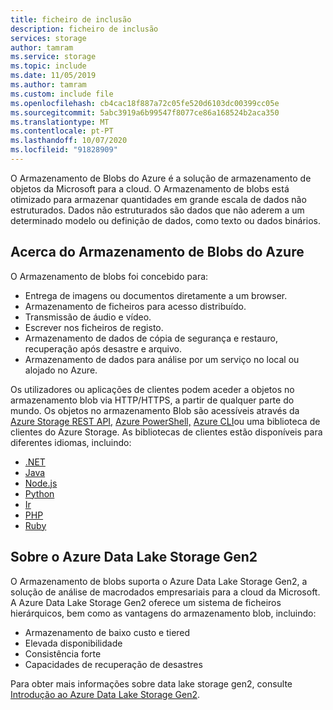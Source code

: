 ```yaml
---
title: ficheiro de inclusão
description: ficheiro de inclusão
services: storage
author: tamram
ms.service: storage
ms.topic: include
ms.date: 11/05/2019
ms.author: tamram
ms.custom: include file
ms.openlocfilehash: cb4cac18f887a72c05fe520d6103dc00399cc05e
ms.sourcegitcommit: 5abc3919a6b99547f8077ce86a168524b2aca350
ms.translationtype: MT
ms.contentlocale: pt-PT
ms.lasthandoff: 10/07/2020
ms.locfileid: "91828909"
---
```

O Armazenamento de Blobs do Azure é a solução de armazenamento de objetos da Microsoft para a cloud. O Armazenamento de blobs está otimizado para armazenar quantidades em grande escala de dados não estruturados. Dados não estruturados são dados que não aderem a um determinado modelo ou definição de dados, como texto ou dados binários.

## <a name="about-blob-storage"></a>Acerca do Armazenamento de Blobs do Azure

O Armazenamento de blobs foi concebido para:

* Entrega de imagens ou documentos diretamente a um browser.
* Armazenamento de ficheiros para acesso distribuído.
* Transmissão de áudio e vídeo.
* Escrever nos ficheiros de registo.
* Armazenamento de dados de cópia de segurança e restauro, recuperação após desastre e arquivo.
* Armazenamento de dados para análise por um serviço no local ou alojado no Azure.

Os utilizadores ou aplicações de clientes podem aceder a objetos no armazenamento blob via HTTP/HTTPS, a partir de qualquer parte do mundo. Os objetos no armazenamento Blob são acessíveis através da [Azure Storage REST API,](https://docs.microsoft.com/rest/api/storageservices/blob-service-rest-api) [Azure PowerShell,](https://docs.microsoft.com/powershell/module/az.storage) [Azure CLI](https://docs.microsoft.com/cli/azure/storage)ou uma biblioteca de clientes do Azure Storage. As bibliotecas de clientes estão disponíveis para diferentes idiomas, incluindo:

* [.NET](/dotnet/api/overview/azure/storage?view=azure-dotnet)
* [Java](https://docs.microsoft.com/java/api/overview/azure/storage)
* [Node.js](https://github.com/Azure/azure-sdk-for-js/tree/master/sdk/storage)
* [Python](https://docs.microsoft.com/azure/storage/blobs/storage-quickstart-blobs-python)
* [Ir](https://github.com/azure/azure-storage-blob-go/)
* [PHP](https://azure.github.io/azure-storage-php/)
* [Ruby](https://azure.github.io/azure-storage-ruby)

## <a name="about-azure-data-lake-storage-gen2"></a>Sobre o Azure Data Lake Storage Gen2

O Armazenamento de blobs suporta o Azure Data Lake Storage Gen2, a solução de análise de macrodados empresariais para a cloud da Microsoft. A Azure Data Lake Storage Gen2 oferece um sistema de ficheiros hierárquicos, bem como as vantagens do armazenamento blob, incluindo:

* Armazenamento de baixo custo e tiered
* Elevada disponibilidade
* Consistência forte
* Capacidades de recuperação de desastres

Para obter mais informações sobre data lake storage gen2, consulte [Introdução ao Azure Data Lake Storage Gen2](../articles/storage/data-lake-storage/introduction.md).
